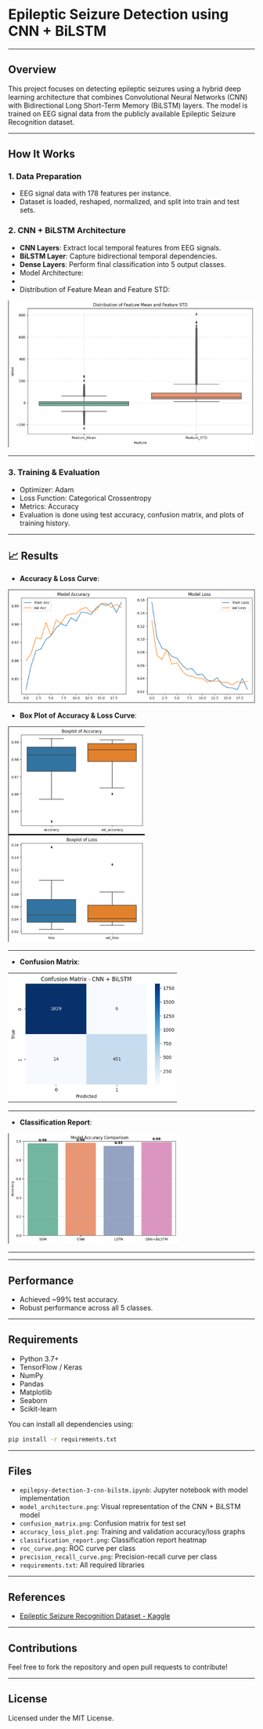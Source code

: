 
# Epileptic Seizure Detection using CNN + BiLSTM

---

##  Overview

This project focuses on detecting epileptic seizures using a hybrid deep learning architecture that combines Convolutional Neural Networks (CNN) with Bidirectional Long Short-Term Memory (BiLSTM) layers. The model is trained on EEG signal data from the publicly available Epileptic Seizure Recognition dataset.

---

##  How It Works

### 1. **Data Preparation**
- EEG signal data with 178 features per instance.
- Dataset is loaded, reshaped, normalized, and split into train and test sets.

### 2. **CNN + BiLSTM Architecture**
- **CNN Layers**: Extract local temporal features from EEG signals.
- **BiLSTM Layer**: Capture bidirectional temporal dependencies.
- **Dense Layers**: Perform final classification into 5 output classes.
- Model Architecture:
- 
- Distribution of Feature Mean and Feature STD:

![Distribution of Feature Mean and Feature STD](Mean_Feature.png)

---

### 3. **Training & Evaluation**
- Optimizer: Adam
- Loss Function: Categorical Crossentropy
- Metrics: Accuracy
- Evaluation is done using test accuracy, confusion matrix, and plots of training history.

---

## 📈 Results

- **Accuracy & Loss Curve**:

![Training and Validation Accuracy & Loss](accuracy_loss_plot.png)


- **Box Plot of Accuracy & Loss Curve**:
  
![Boxplot of Accuracy & Loss](Box_plot.png)

---

- **Confusion Matrix**:

![Confusion Matrix](confusion_matrix.png)

---

- **Classification Report**:

![Model Comparison Report](accuracy_Comp.png)

---

---

##  Performance

- Achieved ~99% test accuracy.
- Robust performance across all 5 classes.

---

##  Requirements

- Python 3.7+
- TensorFlow / Keras
- NumPy
- Pandas
- Matplotlib
- Seaborn
- Scikit-learn

You can install all dependencies using:

```bash
pip install -r requirements.txt
```

---

##  Files

- `epilepsy-detection-3-cnn-bilstm.ipynb`: Jupyter notebook with model implementation
- `model_architecture.png`: Visual representation of the CNN + BiLSTM model
- `confusion_matrix.png`: Confusion matrix for test set
- `accuracy_loss_plot.png`: Training and validation accuracy/loss graphs
- `classification_report.png`: Classification report heatmap
- `roc_curve.png`: ROC curve per class
- `precision_recall_curve.png`: Precision-recall curve per class
- `requirements.txt`: All required libraries

---

##  References

- [Epileptic Seizure Recognition Dataset - Kaggle](https://www.kaggle.com/datasets/andrewmvd/epileptic-seizure-recognition)

---

##  Contributions

Feel free to fork the repository and open pull requests to contribute!

---

##  License

Licensed under the MIT License.
